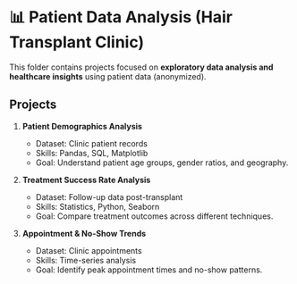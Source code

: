 # 📊 Patient Data Analysis (Hair Transplant Clinic)

This folder contains projects focused on **exploratory data analysis and healthcare insights** using patient data (anonymized).

## Projects
1. **Patient Demographics Analysis**
   - Dataset: Clinic patient records
   - Skills: Pandas, SQL, Matplotlib
   - Goal: Understand patient age groups, gender ratios, and geography.

2. **Treatment Success Rate Analysis**
   - Dataset: Follow-up data post-transplant
   - Skills: Statistics, Python, Seaborn
   - Goal: Compare treatment outcomes across different techniques.

3. **Appointment & No-Show Trends**
   - Dataset: Clinic appointments
   - Skills: Time-series analysis
   - Goal: Identify peak appointment times and no-show patterns.
